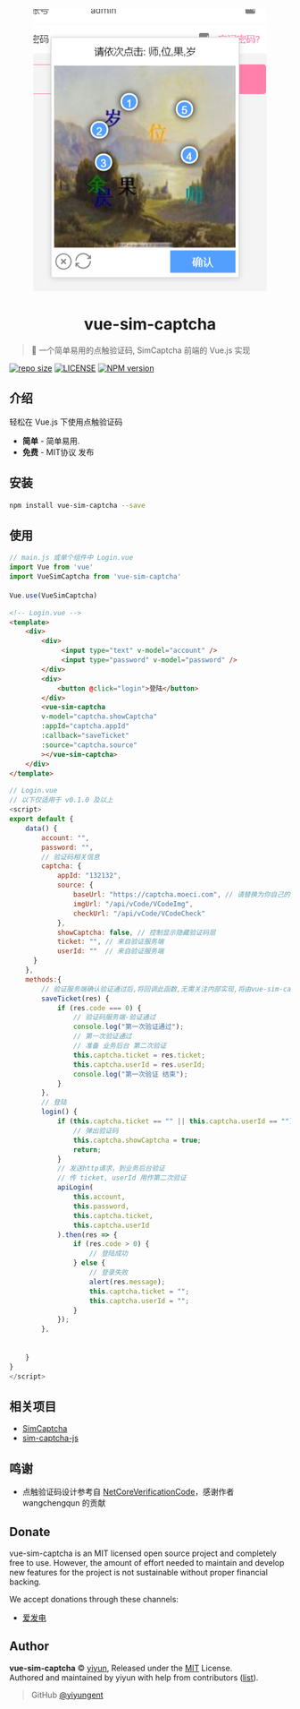 <p align="center">
<img src="docs/_images/logo.png" alt="vue-sim-captcha">
</p>
<h1 align="center">vue-sim-captcha</h1>

> :cake: 一个简单易用的点触验证码, SimCaptcha 前端的 Vue.js 实现

[![repo size](https://img.shields.io/github/repo-size/yiyungent/vue-sim-captcha.svg?style=flat)]()
[![LICENSE](https://img.shields.io/github/license/yiyungent/vue-sim-captcha.svg?style=flat)](https://github.com/yiyungent/vue-sim-captcha/blob/master/LICENSE)
[![NPM version](https://img.shields.io/npm/v/vue-sim-captcha.svg)](https://www.npmjs.com/package/vue-sim-captcha)


<!-- [English](README_en.md) -->

## 介绍

轻松在 Vue.js 下使用点触验证码
 + **简单** - 简单易用.
 + **免费** - MIT协议 发布

## 安装

```bash
npm install vue-sim-captcha --save
```

## 使用
```js
// main.js 或单个组件中 Login.vue
import Vue from 'vue'
import VueSimCaptcha from 'vue-sim-captcha'

Vue.use(VueSimCaptcha)
```

```html
<!-- Login.vue -->
<template>
    <div>
        <div>
             <input type="text" v-model="account" />
             <input type="password" v-model="password" />
        </div>
        <div>
            <button @click="login">登陆</button>
        </div>
        <vue-sim-captcha
        v-model="captcha.showCaptcha"
        :appId="captcha.appId"
        :callback="saveTicket"
        :source="captcha.source"
        ></vue-sim-captcha>
    </div>
</template>
```

```js
// Login.vue
// 以下仅适用于 v0.1.0 及以上
<script>
export default {
    data() {
        account: "",
        password: "",
        // 验证码相关信息
        captcha: {
            appId: "132132",
            source: {
                baseUrl: "https://captcha.moeci.com", // 请替换为你自己的验证服务端url
                imgUrl: "/api/vCode/VCodeImg",
                checkUrl: "/api/vCode/VCodeCheck"
            },
            showCaptcha: false, // 控制显示隐藏验证码层
            ticket: "", // 来自验证服务端
            userId: ""  // 来自验证服务端
      }
    },
    methods:{
        // 验证服务端确认验证通过后,将回调此函数,无需关注内部实现,将由vue-sim-captcha.js自动完成与验证服务端captcha.moeci.com的交互
        saveTicket(res) {
            if (res.code === 0) {
                // 验证码服务端-验证通过
                console.log("第一次验证通过");
                // 第一次验证通过
                // 准备 业务后台 第二次验证
                this.captcha.ticket = res.ticket;
                this.captcha.userId = res.userId;
                console.log("第一次验证 结束");
            }
        },
        // 登陆
        login() {
            if (this.captcha.ticket == "" || this.captcha.userId == "") {
                // 弹出验证码
                this.captcha.showCaptcha = true;
                return;
            }
            // 发送http请求，到业务后台验证
            // 传 ticket, userId 用作第二次验证
            apiLogin(
                this.account,
                this.password,
                this.captcha.ticket,
                this.captcha.userId
            ).then(res => {
                if (res.code > 0) {
                    // 登陆成功
                } else {
                    // 登录失败
                    alert(res.message);
                    this.captcha.ticket = "";
                    this.captcha.userId = "";
                }
            });
        },


    }
}
</script>
```

## 相关项目

- [SimCaptcha](https://github.com/yiyungent/SimCaptcha)
- [sim-captcha-js](https://github.com/yiyungent/sim-captcha-js)
 
## 鸣谢

- 点触验证码设计参考自 <a href="https://github.com/wangchengqun/NetCoreVerificationCode" target="_blank">NetCoreVerificationCode</a>，感谢作者 wangchengqun 的贡献

## Donate

vue-sim-captcha is an MIT licensed open source project and completely free to use. However, the amount of effort needed to maintain and develop new features for the project is not sustainable without proper financial backing.

We accept donations through these channels:
- <a href="https://afdian.net/@yiyun" target="_blank">爱发电</a>

## Author

**vue-sim-captcha** © [yiyun](https://github.com/yiyungent), Released under the [MIT](./LICENSE) License.<br>
Authored and maintained by yiyun with help from contributors ([list](https://github.com/yiyungent/vue-sim-captcha/contributors)).

> GitHub [@yiyungent](https://github.com/yiyungent)

